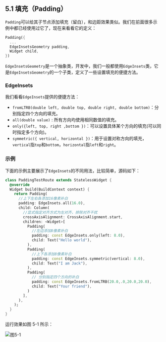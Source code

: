 ## 5.1 填充（Padding）

`Padding`可以给其子节点添加填充（留白），和边距效果类似。我们在前面很多示例中都已经使用过它了，现在来看看它的定义：

```dart
Padding({
  ...
  EdgeInsetsGeometry padding,
  Widget child,
})
```

`EdgeInsetsGeometry`是一个抽象类，开发中，我们一般都使用`EdgeInsets`类，它是`EdgeInsetsGeometry`的一个子类，定义了一些设置填充的便捷方法。

### EdgeInsets

我们看看`EdgeInsets`提供的便捷方法：

- `fromLTRB(double left, double top, double right, double bottom)`：分别指定四个方向的填充。
- `all(double value)` : 所有方向均使用相同数值的填充。
- `only({left, top, right ,bottom })`：可以设置具体某个方向的填充(可以同时指定多个方向)。
- `symmetric({ vertical, horizontal })`：用于设置对称方向的填充，`vertical`指`top`和`bottom`，`horizontal`指`left`和`right`。

### 示例

下面的示例主要展示了`EdgeInsets`的不同用法，比较简单，源码如下：

```dart
class PaddingTestRoute extends StatelessWidget {
  @override
  Widget build(BuildContext context) {
    return Padding(
      //上下左右各添加16像素补白
      padding: EdgeInsets.all(16.0),
      child: Column(
        //显式指定对齐方式为左对齐，排除对齐干扰
        crossAxisAlignment: CrossAxisAlignment.start,
        children: <Widget>[
          Padding(
            //左边添加8像素补白
            padding: const EdgeInsets.only(left: 8.0),
            child: Text("Hello world"),
          ),
          Padding(
            //上下各添加8像素补白
            padding: const EdgeInsets.symmetric(vertical: 8.0),
            child: Text("I am Jack"),
          ),
          Padding(
            // 分别指定四个方向的补白
            padding: const EdgeInsets.fromLTRB(20.0,.0,20.0,20.0),
            child: Text("Your friend"),
          )
        ],
      ),
    );
  }
}
```

运行效果如图 5-1 所示：

![图5-1](../imgs/5-1.png)
